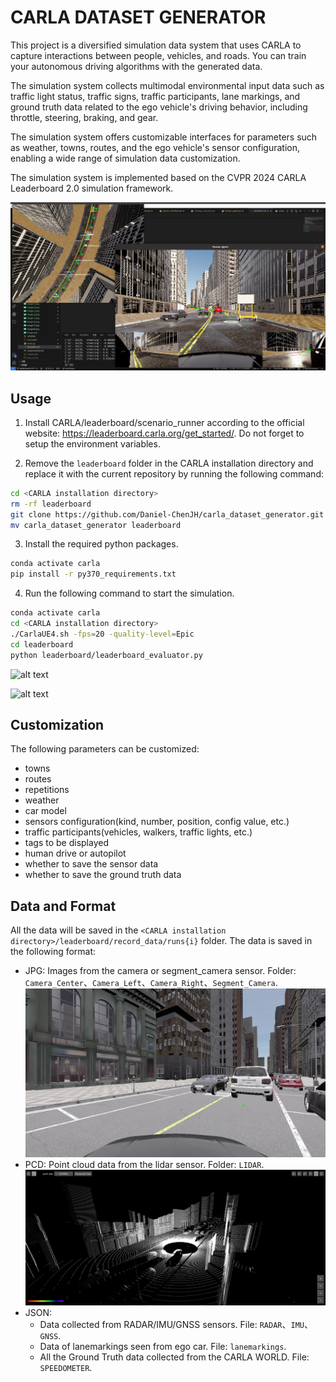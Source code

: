 # CARLA DATASET GENERATOR
This project is a diversified simulation data system that uses CARLA to capture interactions between people, vehicles, and roads. You can train your autonomous driving algorithms with the generated data.

The simulation system collects multimodal environmental input data such as traffic light status, traffic signs, traffic participants, lane markings, and ground truth data related to the ego vehicle's driving behavior, including throttle, steering, braking, and gear. 

The simulation system offers customizable interfaces for parameters such as weather, towns, routes, and the ego vehicle's sensor configuration, enabling a wide range of simulation data customization.

The simulation system is implemented based on the CVPR 2024 CARLA Leaderboard 2.0 simulation framework.

![alt text](images/image-9.png)

## Usage

1. Install CARLA/leaderboard/scenario_runner according to the official website: https://leaderboard.carla.org/get_started/. Do not forget to setup the environment variables.

2. Remove the `leaderboard` folder in the CARLA installation directory and replace it with the current repository by running the following command:
```bash
cd <CARLA installation directory>
rm -rf leaderboard
git clone https://github.com/Daniel-ChenJH/carla_dataset_generator.git
mv carla_dataset_generator leaderboard
```

3. Install the required python packages.
```bash
conda activate carla
pip install -r py370_requirements.txt
```

4. Run the following command to start the simulation.
```bash
conda activate carla
cd <CARLA installation directory>
./CarlaUE4.sh -fps=20 -quality-level=Epic
cd leaderboard
python leaderboard/leaderboard_evaluator.py
```
![alt text](images/display_1.gif)

![alt text](images/display_2.gif)



## Customization
The following parameters can be customized:

- towns
- routes
- repetitions
- weather
- car model
- sensors configuration(kind, number, position, config value, etc.)
- traffic participants(vehicles, walkers, traffic lights, etc.)
- tags to be displayed
- human drive or autopilot
- whether to save the sensor data
- whether to save the ground truth data

## Data and Format
All the data will be saved in the `<CARLA installation directory>/leaderboard/record_data/runs{i}` folder. The data is saved in the following format:

- JPG: Images from the camera or segment_camera sensor. Folder: `Camera_Center`、`Camera_Left`、`Camera_Right`、`Segment_Camera`.
![alt text](images/Frame_1957.jpg)
- PCD: Point cloud data from the lidar sensor. Folder: `LIDAR`.
![alt text](images/Frame_1957_pcd.jpg)
- JSON: 
  - Data collected from RADAR/IMU/GNSS sensors. File: `RADAR`、`IMU`、`GNSS`.
  - Data of lanemarkings seen from ego car. File: `lanemarkings`.
  - All the Ground Truth data collected from the CARLA WORLD. File: `SPEEDOMETER`.


